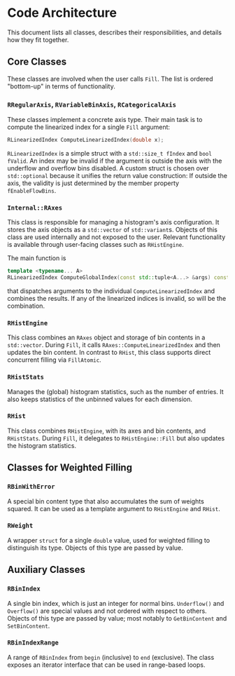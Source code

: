 # Code Architecture

This document lists all classes, describes their responsibilities, and details how they fit together.

## Core Classes

These classes are involved when the user calls `Fill`.
The list is ordered "bottom-up" in terms of functionality.

### `RRegularAxis`, `RVariableBinAxis`, `RCategoricalAxis`

These classes implement a concrete axis type.
Their main task is to compute the linearized index for a single `Fill` argument:
```c++
RLinearizedIndex ComputeLinearizedIndex(double x);
```
`RLinearizedIndex` is a simple struct with a `std::size_t fIndex` and `bool fValid`.
An index may be invalid if the argument is outside the axis with the underflow and overflow bins disabled.
A custom struct is chosen over `std::optional` because it unifies the return value construction:
If outside the axis, the validity is just determined by the member property `fEnableFlowBins`.

### `Internal::RAxes`

This class is responsible for managing a histogram's axis configuration.
It stores the axis objects as a `std::vector` of `std::variant`s.
Objects of this class are used internally and not exposed to the user.
Relevant functionality is available through user-facing classes such as `RHistEngine`.

The main function is
```c++
template <typename... A>
RLinearizedIndex ComputeGlobalIndex(const std::tuple<A...> &args) const;
```
that dispatches arguments to the individual `ComputeLinearizedIndex` and combines the results.
If any of the linearized indices is invalid, so will be the combination.

### `RHistEngine`

This class combines an `RAxes` object and storage of bin contents in a `std::vector`.
During `Fill`, it calls `RAxes::ComputeLinearizedIndex` and then updates the bin content.
In contrast to `RHist`, this class supports direct concurrent filling via `FillAtomic`.

### `RHistStats`

Manages the (global) histogram statistics, such as the number of entries.
It also keeps statistics of the unbinned values for each dimension.

### `RHist`

This class combines `RHistEngine`, with its axes and bin contents, and `RHistStats`.
During `Fill`, it delegates to `RHistEngine::Fill` but also updates the histogram statistics.

## Classes for Weighted Filling

### `RBinWithError`

A special bin content type that also accumulates the sum of weights squared.
It can be used as a template argument to `RHistEngine` and `RHist`.

### `RWeight`

A wrapper `struct` for a single `double` value, used for weighted filling to distinguish its type.
Objects of this type are passed by value.

## Auxiliary Classes

### `RBinIndex`

A single bin index, which is just an integer for normal bins.
`Underflow()` and `Overflow()` are special values and not ordered with respect to others.
Objects of this type are passed by value; most notably to `GetBinContent` and `SetBinContent`.

### `RBinIndexRange`

A range of `RBinIndex` from `begin` (inclusive) to `end` (exclusive).
The class exposes an iterator interface that can be used in range-based loops.

